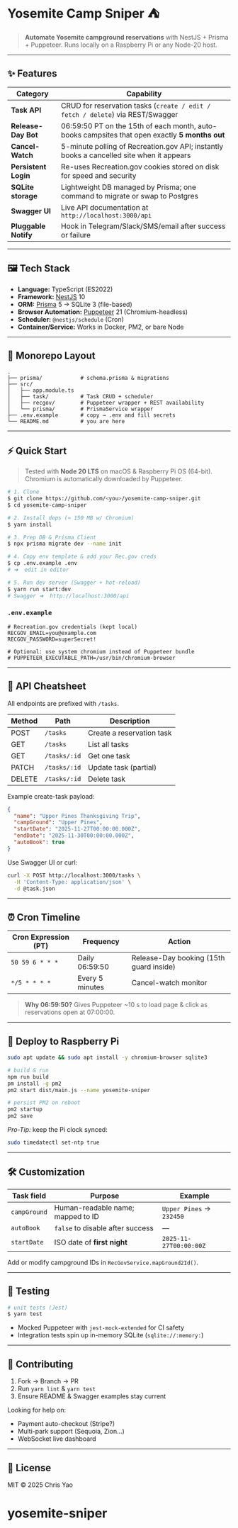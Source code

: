 # Yosemite Camp Sniper ⛺️

> **Automate Yosemite campground reservations** with NestJS + Prisma + Puppeteer. Runs locally on a Raspberry Pi or any Node-20 host.

---

## ✨ Features

| Category             | Capability                                                                                     |
| -------------------- | ---------------------------------------------------------------------------------------------- |
| **Task API**         | CRUD for reservation tasks (`create / edit / fetch / delete`) via REST/Swagger                 |
| **Release-Day Bot**  | 06:59:50 PT on the 15th of each month, auto-books campsites that open exactly **5 months out** |
| **Cancel-Watch**     | 5-minute polling of Recreation.gov API; instantly books a cancelled site when it appears       |
| **Persistent Login** | Re-uses Recreation.gov cookies stored on disk for speed and security                           |
| **SQLite storage**   | Lightweight DB managed by Prisma; one command to migrate or swap to Postgres                   |
| **Swagger UI**       | Live API documentation at `http://localhost:3000/api`                                          |
| **Pluggable Notify** | Hook in Telegram/Slack/SMS/email after success or failure                                      |

---

## 🖼 Tech Stack

* **Language:** TypeScript (ES2022)
* **Framework:** [NestJS](https://nestjs.com/) 10
* **ORM:** [Prisma](https://www.prisma.io/) 5 → SQLite 3 (file-based)
* **Browser Automation:** [Puppeteer](https://pptr.dev/) 21 (Chromium-headless)
* **Scheduler:** `@nestjs/schedule` (Cron)
* **Container/Service:** Works in Docker, PM2, or bare Node

---

## 📂 Monorepo Layout

```text
.
├── prisma/            # schema.prisma & migrations
├── src/
│   ├── app.module.ts
│   ├── task/          # Task CRUD + scheduler
│   ├── recgov/        # Puppeteer wrapper + REST availability
│   └── prisma/        # PrismaService wrapper
├── .env.example       # copy → .env and fill secrets
└── README.md          # you are here
```

---

## ⚡️ Quick Start

> Tested with **Node 20 LTS** on macOS & Raspberry Pi OS (64-bit). Chromium is automatically downloaded by Puppeteer.

```bash
# 1. Clone
$ git clone https://github.com/<you>/yosemite-camp-sniper.git
$ cd yosemite-camp-sniper

# 2. Install deps (≈ 150 MB w/ Chromium)
$ yarn install

# 3. Prep DB & Prisma Client
$ npx prisma migrate dev --name init

# 4. Copy env template & add your Rec.gov creds
$ cp .env.example .env
# ➜  edit in editor

# 5. Run dev server (Swagger + hot-reload)
$ yarn run start:dev
# Swagger ➜  http://localhost:3000/api
```

### `.env.example`

```env
# Recreation.gov credentials (kept local)
RECGOV_EMAIL=you@example.com
RECGOV_PASSWORD=superSecret!

# Optional: use system chromium instead of Puppeteer bundle
# PUPPETEER_EXECUTABLE_PATH=/usr/bin/chromium-browser
```

---

## 🔌 API Cheatsheet

All endpoints are prefixed with `/tasks`.

| Method | Path         | Description               |
| ------ | ------------ | ------------------------- |
| POST   | `/tasks`     | Create a reservation task |
| GET    | `/tasks`     | List all tasks            |
| GET    | `/tasks/:id` | Get one task              |
| PATCH  | `/tasks/:id` | Update task (partial)     |
| DELETE | `/tasks/:id` | Delete task               |

Example create-task payload:

```json
{
  "name": "Upper Pines Thanksgiving Trip",
  "campGround": "Upper Pines",
  "startDate": "2025-11-27T00:00:00.000Z",
  "endDate": "2025-11-30T00:00:00.000Z",
  "autoBook": true
}
```

Use Swagger UI or curl:

```bash
curl -X POST http://localhost:3000/tasks \
  -H 'Content-Type: application/json' \
  -d @task.json
```

---

## ⏰ Cron Timeline

| Cron Expression (PT) | Frequency       | Action                                  |
| -------------------- | --------------- | --------------------------------------- |
| `50 59 6 * * *`      | Daily 06:59:50  | Release-Day booking (15th guard inside) |
| `*/5 * * * *`        | Every 5 minutes | Cancel-watch monitor                    |

> **Why 06:59:50?** Gives Puppeteer \~10 s to load page & click as reservations open at 07:00:00.

---

## 🚀 Deploy to Raspberry Pi

```bash
sudo apt update && sudo apt install -y chromium-browser sqlite3

# build & run
npm run build
pm install -g pm2
pm2 start dist/main.js --name yosemite-sniper

# persist PM2 on reboot
pm2 startup
pm2 save
```

*Pro-Tip:* keep the Pi clock synced:

```bash
sudo timedatectl set-ntp true
```

---

## 🛠 Customization

| Task field   | Purpose                           | Example                  |
| ------------ | --------------------------------- | ------------------------ |
| `campGround` | Human-readable name; mapped to ID | `Upper Pines` → `232450` |
| `autoBook`   | `false` to disable after success  | —                        |
| `startDate`  | ISO date of **first night**       | `2025-11-27T00:00:00Z`   |

Add or modify campground IDs in `RecGovService.mapGround2Id()`.

---

## 🧪 Testing

```bash
# unit tests (Jest)
$ yarn test
```

* Mocked Puppeteer with `jest-mock-extended` for CI safety
* Integration tests spin up in-memory SQLite (`sqlite://:memory:`)

---

## 🤝 Contributing

1. Fork → Branch → PR
2. Run `yarn lint` & `yarn test`
3. Ensure README & Swagger examples stay current

Looking for help on:

* Payment auto-checkout (Stripe?)
* Multi-park support (Sequoia, Zion…)
* WebSocket live dashboard

---

## 📜 License

MIT © 2025 Chris Yao
# yosemite-sniper

